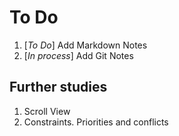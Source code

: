 # To Do

1. [*To Do*] Add Markdown Notes
2. [*In process*] Add Git Notes

## Further studies

1. Scroll View
2. Constraints. Priorities and conflicts
